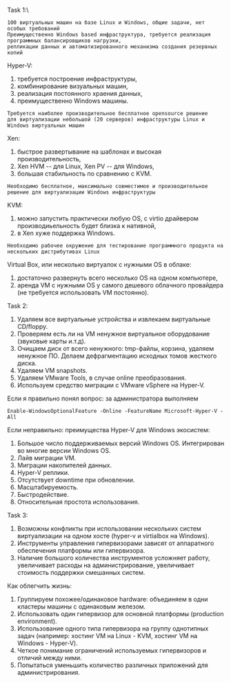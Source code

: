 Task 1:\
```
100 виртуальных машин на базе Linux и Windows, общие задачи, нет особых требований
Преимущественно Windows based инфраструктура, требуется реализация программных балансировщиков нагрузки,
репликации данных и автоматизированного механизма создания резервных копий
```
Hyper-V: 
1. требуется построение инфраструктуры, 
2. комбинирование визуальных машин, 
3. реализация постоянного храения данных, 
4. преимущественно Windows машины.
```
Требуется наиболее производительное бесплатное opensource решение 
для виртуализации небольшой (20 серверов) инфраструктуры Linux и Windows виртуальных машин
```
Xen:
1. быстрое развертывание на шаблонах и высокая производительность,
2. Xen HVM -- для Linux, Xen PV -- для Windows,
3. большая стабильность по сравнению с KVM.
```
Необходимо бесплатное, максимально совместимое и производительное решение для виртуализации Windows инфраструктуры
```
KVM:
1. можно запустить практически любую OS, с virtio драйвером производиьельность будет близка к нативной,
2. в Xen хуже поддержка Windows.
```
Необходимо рабочее окружение для тестирование программного продукта на нескольких дистрибутивах Linux
```
Virtual Box, или несколько виртуалок с нужными OS в облаке:
1. достаточно развернуть всего несколько OS на одном компьютере,
2. аренда VM с нужными OS у самого дешевого облачного провайдера (не требуется использовать VM постоянно).

Task 2:
1. Удаляем все виртуальные устройства и извлекаем виртуальные CD/floppy.
2. Проверяем есть ли на VM ненужное виртуальное оборудование (звуковые карты и.т.д).
3. Очищаем диск от всего ненужного: tmp-файлы, корзина, удаляем ненужное ПО. Делаем дефрагментацию исходных томов жесткого диска.
4. Удаляем VM snapshots.
5. Удаляем VMware Tools, в случае online преобразования.
6. Используем средство миграции с VMware vSphere на Hyper-V.

Если я правильно понял вопрос:
за администратора выполняем
```
Enable-WindowsOptionalFeature -Online -FeatureName Microsoft-Hyper-V -All
```

Если неправильно:
преимущества Hyper-V для Windows экосистем:
1. Большое число поддерживаемых версий Windows OS. Интегрирован во многие версии Windows OS.
2. Лайв миграции VM.
3. Миграции накопителей данных.
4. Hyper-V реплики.
5. Отсутствует downtime при обновлении.
6. Масштабируемость.
7. Быстродействие.
8. Относительная простота использования.

Task 3:
1. Возможны конфликты при использовании нескольких систем виртуализации на одном хосте (hyper-v и virtialbox на Windows).
2. Инструменты управления гипервизорами зависят от аппаратного обеспечения платформы или гипервизора.
3. Наличие большого количества инструментов усложняет работу, увеличивает расходы на администрирование, увеличивает стоимость поддержки смешанных систем.

Как облегчить жизнь:
1. Группируем похожее/одинаковое hardware: объединяем в одни кластеры машины с одинаковым железом.
2. Использовать один гипервизор для основной платформы (production environment).
3. Использование одного типа гипервизора на группу однотипных задач (например: хостинг VM на Linux - KVM, хостинг VM на Windows - Hyper-V).
4. Четкое понимание ограничений используемых гипервизоров и отличий между ними.
5. Попытаться уменьшить количество различных приложений для администрирования.